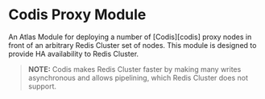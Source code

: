 # Codis Proxy Module

An Atlas Module for deploying a number of [Codis][codis] proxy nodes in front of an arbitrary Redis Cluster set of
nodes. This module is designed to provide HA availability to Redis Cluster.

> **NOTE:** Codis makes Redis Cluster faster by making many writes asynchronous and allows pipelining, which Redis Cluster
> does not support.
